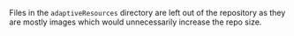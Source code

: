 Files in the `adaptiveResources` directory are left out of the repository as they are mostly images which
would unnecessarily increase the repo size.